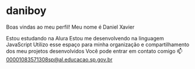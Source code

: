 # daniboy
Boas vindas ao meu perfil!
Meu nome é Daniel Xavier

Estou estudando na Alura
Estou me desenvolvendo na linguagem JavaScript
Utilizo esse espaço para minha organização e compartilhamento dos meu projetos desenvolvidos
Você pode entrar em contato comigo 📫
00001083571308sp@al.educacao.sp.gov.br
